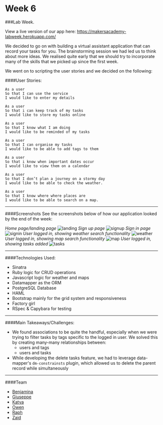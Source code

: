 # Week 6

###Lab Week.

View a live version of our app here:
https://makersacademy-labweek.herokuapp.com/

We decided to go on with building a virtual assistant application that can record your tasks for you.
The brainstorming session we had led us to think about more ideas. We realised quite early that we should try to  incorporate many of the skills that we picked up since the first week.

We went on to scripting the user stories and we decided on the following:

####User Stories:
```
As a user
So that I can use the service
I would like to enter my details
```
```
As a user
So that i can keep track of my tasks
I would like to store my tasks online
```
```
As a user
So that I know what I am doing
I would like to be reminded of my tasks
```
```
As a user
So that I can organise my tasks
I would like to be able to add tags to them
```
```
As a user
So that i know when important dates occur
I would like to view them on a calendar
```
```
As a user
So that I don’t plan a journey on a stormy day
I would like to be able to check the weather.
```
```
As a user
So that I know where where places are
I would like to be able to search on a map.
```


---

####Screenshots
See the screenshots below of how our application looked by the end of the week:


*Home page/landing page*
![landing](https://github.com/Kyvyas/lab-week-team-katya/blob/master/images/landing.png)
*Sign up page*
![signup](https://github.com/Kyvyas/lab-week-team-katya/blob/master/images/signup.png)
*Sign in page*
![signin](https://github.com/Kyvyas/lab-week-team-katya/blob/master/images/signin.png)
*User logged in, showing weather search functionality*
![weather](https://github.com/Kyvyas/lab-week-team-katya/blob/master/images/weather.png)
*User logged in, showing map search functionality*
![map](https://github.com/Kyvyas/lab-week-team-katya/blob/master/images/map.png)
*User logged in, showing tasks added*
![tasks](https://github.com/Kyvyas/lab-week-team-katya/blob/master/images/tasks.png)


---

####Technologies Used:
* Sinatra
* Ruby logic for CRUD operations
* Javascript logic for weather and maps
* Datamapper as the ORM
* PostgreSQL Database
* HAML
* Bootstrap mainly for the grid system and responsiveness
* Factory girl
* RSpec & Capybara for testing


---

####Main Takeaways/Challenges:

* We found associations to be quite the handful, especially when we were trying to filter tasks by tags specific to the logged in user. We solved this by creating many-many relationships between:
    * users and tags
    * users and tasks
* While developing the delete tasks feature, we had to leverage data-mapper's `dm-constrainsts` plugin, which allowed us to delete the parent record while simultaneously


---

####Team
* [Benjamina](https://github.com/benja2208)
* [Giuseppe](https://github.com/giusepped)
* [Katya](https://github.com/Kyvyas)
* [Owen](https://github.com/ojlamb)
* [Raph](https://github.com/raphlevy)
* [Zaid](https://github.com/zlahham)
